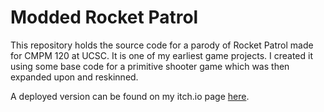 # Modded Rocket Patrol
This repository holds the source code for a parody of Rocket Patrol made for CMPM 120 at UCSC. It is one of my earliest game projects. I created it using some base code for a primitive shooter game which was then
expanded upon and reskinned.

A deployed version can be found on my itch.io page [here](https://eply.itch.io/rocket-patrol-normal).
